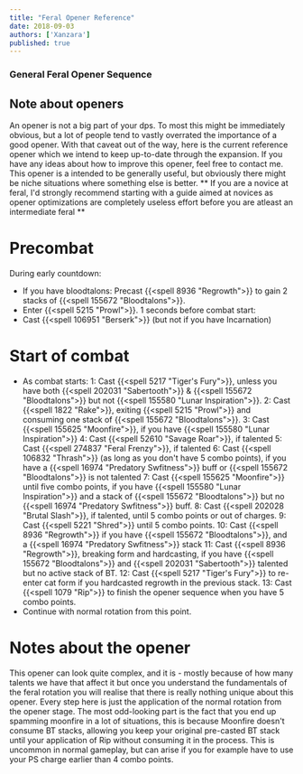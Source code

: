 ```yaml
---
title: "Feral Opener Reference"
date: 2018-09-03
authors: ['Xanzara']
published: true
---
```


### General Feral Opener Sequence

## Note about openers
An opener is not a big part of your dps. To most this might be immediately obvious, but a lot of people tend to vastly overrated the importance of a good opener. With that caveat out of the way, here is the current reference opener which we intend to keep up-to-date through the expansion. If you have any ideas about how to improve this opener, feel free to contact me. This opener is a intended to be generally useful, but obviously there might be niche situations where something else is better.
** If you are a novice at feral, I'd strongly recommend starting with a guide aimed at novices as opener optimizations are completely useless effort before you are atleast an intermediate feral **

# Precombat
During early countdown:
* If you have bloodtalons: Precast {{<spell 8936 "Regrowth">}} to gain 2 stacks of {{<spell 155672 "Bloodtalons">}}.
* Enter {{<spell 5215 "Prowl">}}.
1 seconds before combat start:
* Cast {{<spell 106951 "Berserk">}} (but not if you have Incarnation)

# Start of combat
* As combat starts:
1: Cast {{<spell 5217 "Tiger's Fury">}}, unless you have both {{<spell 202031 "Sabertooth">}} & {{<spell 155672 "Bloodtalons">}} but not {{<spell 155580 "Lunar Inspiration">}}.
2: Cast {{<spell 1822 "Rake">}}, exiting {{<spell 5215 "Prowl">}} and consuming one stack of {{<spell 155672 "Bloodtalons">}}.
3: Cast {{<spell 155625 "Moonfire">}}, if you have {{<spell 155580 "Lunar Inspiration">}}
4: Cast {{<spell 52610 "Savage Roar">}}, if talented
5: Cast {{<spell 274837 "Feral Frenzy">}}, if talented
6: Cast {{<spell 106832 "Thrash">}} (as long as you don't have 5 combo points), if you have a {{<spell 16974 "Predatory Swfitness">}} buff or {{<spell 155672 "Bloodtalons">}} is not talented
7: Cast {{<spell 155625 "Moonfire">}} until five combo points, if you have {{<spell 155580 "Lunar Inspiration">}} and a stack of {{<spell 155672 "Bloodtalons">}} but no {{<spell 16974 "Predatory Swfitness">}} buff.
8: Cast {{<spell 202028 "Brutal Slash">}}, if talented, until 5 combo points or out of charges.
9: Cast {{<spell 5221 "Shred">}} until 5 combo points.
10: Cast {{<spell 8936 "Regrowth">}} if you have {{<spell 155672 "Bloodtalons">}}, and a {{<spell 16974 "Predatory Swfitness">}} stack
11: Cast {{<spell 8936 "Regrowth">}}, breaking form and hardcasting, if you have {{<spell 155672 "Bloodtalons">}} and {{<spell 202031 "Sabertooth">}} talented but no active stack of BT.
12: Cast {{<spell 5217 "Tiger's Fury">}} to re-enter cat form if you hardcasted regrowth in the previous stack.
13: Cast {{<spell 1079 "Rip">}} to finish the opener sequence when you have 5 combo points.
* Continue with normal rotation from this point.

# Notes about the opener
This opener can look quite complex, and it is - mostly because of how many talents we have that affect it but once you understand the fundamentals of the feral rotation you will realise that there is really nothing unique about this opener. Every step here is just the application of the normal rotation from the opener stage. The most odd-looking part is the fact that you end up spamming moonfire in a lot of situations, this is because Moonfire doesn't consume BT stacks, allowing you keep your original pre-casted BT stack until your application of Rip without consuming it in the process. This is uncommon in normal gameplay, but can arise if you for example have to use your PS charge earlier than 4 combo points.
